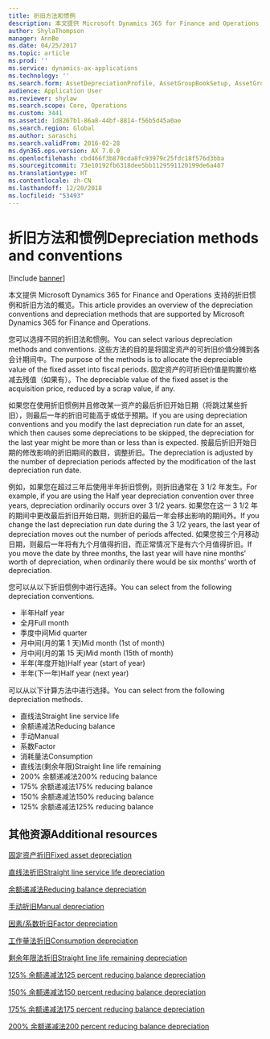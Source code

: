 ```yaml
---
title: 折旧方法和惯例
description: 本文提供 Microsoft Dynamics 365 for Finance and Operations 支持的折旧惯例和折旧方法的概览。
author: ShylaThompson
manager: AnnBe
ms.date: 04/25/2017
ms.topic: article
ms.prod: ''
ms.service: dynamics-ax-applications
ms.technology: ''
ms.search.form: AssetDepreciationProfile, AssetGroupBookSetup, AssetGroupDepBookSetup
audience: Application User
ms.reviewer: shylaw
ms.search.scope: Core, Operations
ms.custom: 3441
ms.assetid: 1d8267b1-86a8-44bf-8814-f56b5d45a0ae
ms.search.region: Global
ms.author: saraschi
ms.search.validFrom: 2016-02-28
ms.dyn365.ops.version: AX 7.0.0
ms.openlocfilehash: cbd466f3b870cda8fc93979c25fdc18f576d3bba
ms.sourcegitcommit: 73e10192fb6318dee5bb1129591120199de6a487
ms.translationtype: HT
ms.contentlocale: zh-CN
ms.lasthandoff: 12/20/2018
ms.locfileid: "53493"
---
```

# <a name="depreciation-methods-and-conventions"></a><span data-ttu-id="6366f-103">折旧方法和惯例</span><span class="sxs-lookup"><span data-stu-id="6366f-103">Depreciation methods and conventions</span></span>

[!include [banner](../includes/banner.md)]

<span data-ttu-id="6366f-104">本文提供 Microsoft Dynamics 365 for Finance and Operations 支持的折旧惯例和折旧方法的概览。</span><span class="sxs-lookup"><span data-stu-id="6366f-104">This article provides an overview of the depreciation conventions and depreciation methods that are supported by Microsoft Dynamics 365 for Finance and Operations.</span></span>

<span data-ttu-id="6366f-105">您可以选择不同的折旧法和惯例。</span><span class="sxs-lookup"><span data-stu-id="6366f-105">You can select various depreciation methods and conventions.</span></span> <span data-ttu-id="6366f-106">这些方法的目的是将固定资产的可折旧价值分摊到各会计期间中。</span><span class="sxs-lookup"><span data-stu-id="6366f-106">The purpose of the methods is to allocate the depreciable value of the fixed asset into fiscal periods.</span></span> <span data-ttu-id="6366f-107">固定资产的可折旧价值是购置价格减去残值（如果有）。</span><span class="sxs-lookup"><span data-stu-id="6366f-107">The depreciable value of the fixed asset is the acquisition price, reduced by a scrap value, if any.</span></span> 

<span data-ttu-id="6366f-108">如果您在使用折旧惯例并且修改某一资产的最后折旧开始日期（将跳过某些折旧），则最后一年的折旧可能高于或低于预期。</span><span class="sxs-lookup"><span data-stu-id="6366f-108">If you are using depreciation conventions and you modify the last depreciation run date for an asset, which then causes some depreciations to be skipped, the depreciation for the last year might be more than or less than is expected.</span></span> <span data-ttu-id="6366f-109">按最后折旧开始日期的修改影响的折旧期间的数目，调整折旧。</span><span class="sxs-lookup"><span data-stu-id="6366f-109">The depreciation is adjusted by the number of depreciation periods affected by the modification of the last depreciation run date.</span></span>

<span data-ttu-id="6366f-110">例如，如果您在超过三年后使用半年折旧惯例，则折旧通常在 3 1/2 年发生。</span><span class="sxs-lookup"><span data-stu-id="6366f-110">For example, if you are using the Half year depreciation convention over three years, depreciation ordinarily occurs over 3 1/2 years.</span></span> <span data-ttu-id="6366f-111">如果您在这一 3 1/2 年的期间中更改最后折旧开始日期，则折旧的最后一年会移出影响的期间外。</span><span class="sxs-lookup"><span data-stu-id="6366f-111">If you change the last depreciation run date during the 3 1/2 years, the last year of depreciation moves out the number of periods affected.</span></span> <span data-ttu-id="6366f-112">如果您按三个月移动日期，则最后一年将有九个月值得折旧，而正常情况下是有六个月值得折旧。</span><span class="sxs-lookup"><span data-stu-id="6366f-112">If you move the date by three months, the last year will have nine months’ worth of depreciation, when ordinarily there would be six months’ worth of depreciation.</span></span>

<span data-ttu-id="6366f-113">您可以从以下折旧惯例中进行选择。</span><span class="sxs-lookup"><span data-stu-id="6366f-113">You can select from the following depreciation conventions.</span></span>


-   <span data-ttu-id="6366f-114">半年</span><span class="sxs-lookup"><span data-stu-id="6366f-114">Half year</span></span>
-   <span data-ttu-id="6366f-115">全月</span><span class="sxs-lookup"><span data-stu-id="6366f-115">Full month</span></span>
-   <span data-ttu-id="6366f-116">季度中间</span><span class="sxs-lookup"><span data-stu-id="6366f-116">Mid quarter</span></span>
-   <span data-ttu-id="6366f-117">月中间(月的第 1 天)</span><span class="sxs-lookup"><span data-stu-id="6366f-117">Mid month (1st of month)</span></span>
-   <span data-ttu-id="6366f-118">月中间(月的第 15 天)</span><span class="sxs-lookup"><span data-stu-id="6366f-118">Mid month (15th of month)</span></span>
-   <span data-ttu-id="6366f-119">半年(年度开始)</span><span class="sxs-lookup"><span data-stu-id="6366f-119">Half year (start of year)</span></span>
-   <span data-ttu-id="6366f-120">半年(下一年)</span><span class="sxs-lookup"><span data-stu-id="6366f-120">Half year (next year)</span></span>

<span data-ttu-id="6366f-121">可以从以下计算方法中进行选择。</span><span class="sxs-lookup"><span data-stu-id="6366f-121">You can select from the following depreciation methods.</span></span>
-   <span data-ttu-id="6366f-122">直线法</span><span class="sxs-lookup"><span data-stu-id="6366f-122">Straight line service life</span></span>
-   <span data-ttu-id="6366f-123">余额递减法</span><span class="sxs-lookup"><span data-stu-id="6366f-123">Reducing balance</span></span>
-   <span data-ttu-id="6366f-124">手动</span><span class="sxs-lookup"><span data-stu-id="6366f-124">Manual</span></span>
-   <span data-ttu-id="6366f-125">系数</span><span class="sxs-lookup"><span data-stu-id="6366f-125">Factor</span></span>
-   <span data-ttu-id="6366f-126">消耗量法</span><span class="sxs-lookup"><span data-stu-id="6366f-126">Consumption</span></span>
-   <span data-ttu-id="6366f-127">直线法(剩余年限)</span><span class="sxs-lookup"><span data-stu-id="6366f-127">Straight line life remaining</span></span>
-   <span data-ttu-id="6366f-128">200% 余额递减法</span><span class="sxs-lookup"><span data-stu-id="6366f-128">200% reducing balance</span></span>
-   <span data-ttu-id="6366f-129">175% 余额递减法</span><span class="sxs-lookup"><span data-stu-id="6366f-129">175% reducing balance</span></span>
-   <span data-ttu-id="6366f-130">150% 余额递减法</span><span class="sxs-lookup"><span data-stu-id="6366f-130">150% reducing balance</span></span>
-   <span data-ttu-id="6366f-131">125% 余额递减法</span><span class="sxs-lookup"><span data-stu-id="6366f-131">125% reducing balance</span></span>





<a name="additional-resources"></a><span data-ttu-id="6366f-132">其他资源</span><span class="sxs-lookup"><span data-stu-id="6366f-132">Additional resources</span></span>
--------

[<span data-ttu-id="6366f-133">固定资产折旧</span><span class="sxs-lookup"><span data-stu-id="6366f-133">Fixed asset depreciation</span></span>](fixed-asset-depreciation.md)

[<span data-ttu-id="6366f-134">直线法折旧</span><span class="sxs-lookup"><span data-stu-id="6366f-134">Straight line service life depreciation</span></span>](Straight-line-service-life-depreciation.md)

[<span data-ttu-id="6366f-135">余额递减法</span><span class="sxs-lookup"><span data-stu-id="6366f-135">Reducing balance depreciation</span></span>](reduce-balance-depreciation.md)

[<span data-ttu-id="6366f-136">手动折旧</span><span class="sxs-lookup"><span data-stu-id="6366f-136">Manual depreciation</span></span>](manual-depreciation.md)

[<span data-ttu-id="6366f-137">因素/系数折旧</span><span class="sxs-lookup"><span data-stu-id="6366f-137">Factor depreciation</span></span>](factor-depreciation.md)

[<span data-ttu-id="6366f-138">工作量法折旧</span><span class="sxs-lookup"><span data-stu-id="6366f-138">Consumption depreciation</span></span>](consumption-depreciation.md)

[<span data-ttu-id="6366f-139">剩余年限法折旧</span><span class="sxs-lookup"><span data-stu-id="6366f-139">Straight line life remaining depreciation</span></span>](straight-line-life-remaining-depreciation.md)

[<span data-ttu-id="6366f-140">125% 余额递减法</span><span class="sxs-lookup"><span data-stu-id="6366f-140">125 percent reducing balance depreciation</span></span>](125-percent-reducing-balance-depreciation.md)

[<span data-ttu-id="6366f-141">150% 余额递减法</span><span class="sxs-lookup"><span data-stu-id="6366f-141">150 percent reducing balance depreciation</span></span>](150-percent-reducing-balance-depreciation.md)

[<span data-ttu-id="6366f-142">175% 余额递减法</span><span class="sxs-lookup"><span data-stu-id="6366f-142">175 percent reducing balance depreciation</span></span>](175-percent-reducing-balance-depreciation.md)

[<span data-ttu-id="6366f-143">200% 余额递减法</span><span class="sxs-lookup"><span data-stu-id="6366f-143">200 percent reducing balance depreciation</span></span>](200-percent-reducing-balance-depreciation.md)



